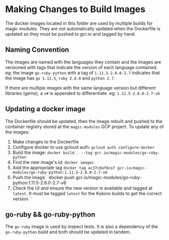 # Making Changes to Build Images
The docker images located in this folder are used by multiple builds for magic modules. They are not automatically updated when the Dockerfile is updated so they must be pushed to gcr.io and tagged by hand.

## Naming Convention

The images are named with the languages they contain and the images are versioned with tags that indicate the version of each language contained. eg: the image `go-ruby-python` with a tag of `1.11.5-2.6.0-2.7` indicates that the image has `go 1.11.5`, `ruby 2.6.0` and `python 2.7`.

If there are multiple images with the same language version but different libraries (gems), a `v#` is appended to differentiate. eg: `1.11.5-2.6.0-2.7-v6`

## Updating a docker image
The Dockerfile should be updated, then the image rebuilt and pushed to the container registry stored at the `magic-modules` GCP project. To update any of the images:

1. Make changes to the Dockerfile
2. Configure docker to use gcloud auth:
    ```gcloud auth configure-docker```
3. Build the image: `docker build . --tag gcr.io/magic-modules/go-ruby-python`
4. Find the new image's id: `docker images`
5. Add the appropriate tag `docker tag ac37c0af8ce7 gcr.io/magic-modules/go-ruby-python:1.11.5-2.6.0-2.7-v6`
6. Push the image: `docker push gcr.io/magic-modules/go-ruby-python:1.11.5-2.6.0-2.7-v6
7. Check the UI and ensure the new version is available and tagged at `latest`. It must be tagged `latest` for the Kokoro builds to get the correct version.
`

## go-ruby && go-ruby-python
The `go-ruby` image is used by inspect tests. It is also a dependency of the `go-ruby-python` build and both should be updated in tandem.
